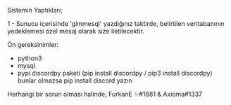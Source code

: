 Sistemin Yaptıkları;

1 - Sunucu içerisinde 'gimmesql' yazdığınız taktirde, belirtilen veritabanının yedeklemesi özel mesaj olarak size iletilecektir.

Ön gereksinimler:

- python3
- mysql
- pypi discordpy paketi (pip install discordpy / pip3 install discordpy) bunlar olmazsa pip install discord yazın

Herhangi bir sorun olması halinde; FurkanE ✨#1881 & Axioma#1337
